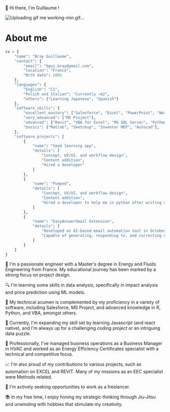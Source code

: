 👋 Hi there, I'm Guillaume !

![Uploading gif me working-min.gif…]()


# About me

```python
cv = {
    "name": "Bray Guillaume",
    "contact": {
        "email": "bgui.bray@gmail.com",
        "location": "France",
        "Brth date": 2001
    },
    "languages": {
        "English": "C1",
        "Polish and Italian": "Currently ~A2",
        "others": ["Learning Japanese", "Spanish"]
    },
    "software_skills": {
        "excellent_mastery": ["Salesforce", "Excel", "PowerPoint", "Word", "OneNote"],
        "very_advanced": ["MS Project"],
        "advanced": ["Revit", "VBA for Excel", "MS SQL Server", "Python"],
        "basics": ["Matlab", "Sketchup", "Inventor MEP", "Autocad"],
    },
    "software_projects": [
        {
            "name": "Seed learning app",
            "details": [
                "Concept, UX/UI, and workflow design",
                "Content addition",
                "Hired a developer"
            ]
        },
        {
            "name": "Pumped",
            "details": [
                "Concept, UX/UI, and workflow design",
                "Content addition",
                "Hired a developer to help me in python after writing myself 500+ line of code; and another one for iOS"
            ]
        },
        {
            "name": "EasyAnswerGmail Extension",
            "details": [
                "Developed an AI-based email automation tool in October 2022",
                "Capable of generating, responding to, and correcting emails"
            ]
        }
    ]
}

```







🌟 I'm a passionate engineer with a Master's degree in Energy and Fluids Engineering from France. My educational journey has been marked by a strong focus on project design.

🔍 I'm learning some skills in data analysis, specifically in impact analysis and price prediction using ML models.

🔧 My technical acumen is complemented by my proficiency in a variety of software, including Salesforce, MS Project, and advanced knowledge in R, Python, and VBA, amongst others.

🌱 Currently, I'm expanding my skill set by learning Javascript (and react native), and I'm always up for a challenging coding project or an intriguing data puzzle.

💼 Professionally, I've managed business operations as a Business Manager in HVAC and worked as an Energy Efficiency Certificates specialist with a technical and competitive focus.

📈 I'm also proud of my contributions to various projects, such as automation on EXCEL and REVIT. Many of my missions as an EEC specialist were Methods related. 

🎯 I'm actively seeking opportunities to work as a freelancer.

📚 In my free time, I enjoy honing my strategic thinking through Jiu-Jitsu and unwinding with hobbies that stimulate my creativity.
